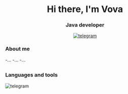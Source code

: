 <div id="header" align="center">
<h1>Hi there, I'm Vova</h1>
<h3>Java developer</h3>
<a href="linkedin-url">
<img src="https://img.shields.io/badge/Telegram-2CA5E0?style=flat-squeare&logo=telegram&logoColor=white" alt="telegram"/>
</a>
</div>
  
<h3>About me</h3>
-...
-...
-...

##

<h3>Languages and tools</h3>

<img src="https://img.shields.io/badge/Telegram-2CA5E0?style=flat-squeare&logo=telegram&logoColor=white" alt="telegram"/>

##
